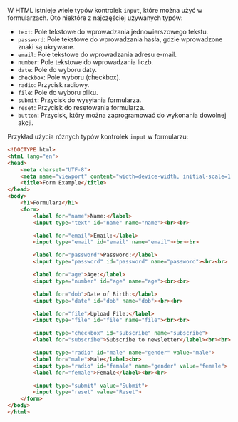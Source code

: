 W HTML istnieje wiele typów kontrolek `input`, które można użyć w formularzach. Oto niektóre z najczęściej używanych typów:

- `text`: Pole tekstowe do wprowadzania jednowierszowego tekstu.
- `password`: Pole tekstowe do wprowadzania hasła, gdzie wprowadzone znaki są ukrywane.
- `email`: Pole tekstowe do wprowadzania adresu e-mail.
- `number`: Pole tekstowe do wprowadzania liczb.
- `date`: Pole do wyboru daty.
- `checkbox`: Pole wyboru (checkbox).
- `radio`: Przycisk radiowy.
- `file`: Pole do wyboru pliku.
- `submit`: Przycisk do wysyłania formularza.
- `reset`: Przycisk do resetowania formularza.
- `button`: Przycisk, który można zaprogramować do wykonania dowolnej akcji.

Przykład użycia różnych typów kontrolek `input` w formularzu:

```html
<!DOCTYPE html>
<html lang="en">
<head>
    <meta charset="UTF-8">
    <meta name="viewport" content="width=device-width, initial-scale=1.0">
    <title>Form Example</title>
</head>
<body>
    <h1>Formularz</h1>
    <form>
        <label for="name">Name:</label>
        <input type="text" id="name" name="name"><br><br>

        <label for="email">Email:</label>
        <input type="email" id="email" name="email"><br><br>

        <label for="password">Password:</label>
        <input type="password" id="password" name="password"><br><br>

        <label for="age">Age:</label>
        <input type="number" id="age" name="age"><br><br>

        <label for="dob">Date of Birth:</label>
        <input type="date" id="dob" name="dob"><br><br>

        <label for="file">Upload File:</label>
        <input type="file" id="file" name="file"><br><br>

        <input type="checkbox" id="subscribe" name="subscribe">
        <label for="subscribe">Subscribe to newsletter</label><br><br>

        <input type="radio" id="male" name="gender" value="male">
        <label for="male">Male</label><br>
        <input type="radio" id="female" name="gender" value="female">
        <label for="female">Female</label><br><br>

        <input type="submit" value="Submit">
        <input type="reset" value="Reset">
    </form>
</body>
</html>
```

